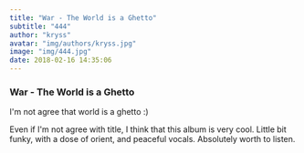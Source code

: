 ```yaml
---
title: "War - The World is a Ghetto"
subtitle: "444"
author: "kryss"
avatar: "img/authors/kryss.jpg"
image: "img/444.jpg"
date: 2018-02-16 14:35:06
---
```


### War - The World is a Ghetto
I'm not agree that world is a ghetto :)

Even if I'm not agree with title, I think that this album is very cool. Little bit funky, with a dose of orient, and peaceful vocals. Absolutely worth to listen.
